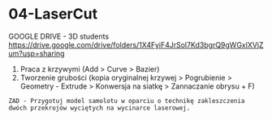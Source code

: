 # 04-LaserCut

GOOGLE DRIVE - 3D students https://drive.google.com/drive/folders/1X4FyiF4JrSol7Kd3bgrQ9gWGxlXVjZum?usp=sharing

1. Praca z krzywymi (Add > Curve > Bazier)
2. Tworzenie grubości (kopia oryginalnej krzywej > Pogrubienie > Geometry - Extrude > Konwersja na siatkę > Zannaczanie obrysu + F)

```
ZAD - Przygotuj model samolotu w oparciu o technikę zakleszczenia dwóch przekrojów wyciętych na wycinarce laserowej.
```
